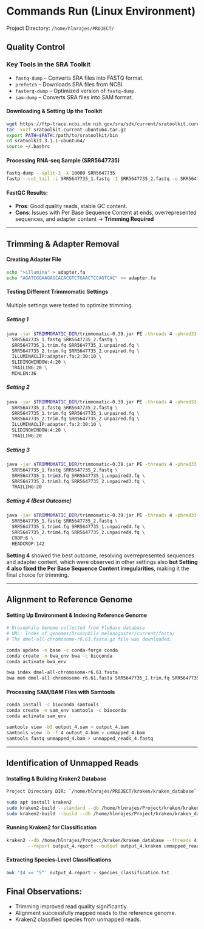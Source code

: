# Commands Run (Linux Environment)
Project Directory: `/home/hlnrajes/PROJECT/`

## Quality Control

### Key Tools in the SRA Toolkit
- `fastq-dump` – Converts SRA files into FASTQ format.  
- `prefetch` – Downloads SRA files from NCBI.  
- `fasterq-dump` – Optimized version of `fastq-dump`.  
- `sam-dump` – Converts SRA files into SAM format.  

#### Downloading & Setting Up the Toolkit
```sh
wget https://ftp-trace.ncbi.nlm.nih.gov/sra/sdk/current/sratoolkit.current-ubuntu64.tar.gz
tar -xvzf sratoolkit.current-ubuntu64.tar.gz
export PATH=$PATH:/path/to/sratoolkit/bin
cd sratoolkit.3.1.1-ubuntu64/
source ~/.bashrc
```

#### Processing RNA-seq Sample (SRR5647735)
```sh
fastq-dump --split-3 -X 10000 SRR5647735
fastp --cut_tail -i SRR5647735_1.fastq -I SRR5647735_2.fastq -o SRR5647735_1.trim.fq -O SRR5647735_2.trim.fq
```

#### FastQC Results: 
- **Pros**: Good quality reads, stable GC content.  
- **Cons**: Issues with Per Base Sequence Content at ends, overrepresented sequences, and adapter content → **Trimming Required**  

---

## Trimming & Adapter Removal  

#### **Creating Adapter File**
```sh
echo ">illumina" > adapter.fa
echo "AGATCGGAAGAGCACACGTCTGAACTCCAGTCAC" >> adapter.fa
```

#### **Testing Different Trimmomatic Settings**  
Multiple settings were tested to optimize trimming.  

##### **Setting 1**
```sh
java -jar $TRIMMOMATIC_DIR/trimmomatic-0.39.jar PE -threads 4 -phred33 \
  SRR5647735_1.fastq SRR5647735_2.fastq \
  SRR5647735_1.trim.fq SRR5647735_1.unpaired.fq \
  SRR5647735_2.trim.fq SRR5647735_2.unpaired.fq \
  ILLUMINACLIP:adapter.fa:2:30:10 \
  SLIDINGWINDOW:4:20 \
  TRAILING:20 \
  MINLEN:36
```

##### **Setting 2**
```sh
java -jar $TRIMMOMATIC_DIR/trimmomatic-0.39.jar PE -threads 4 -phred33 \
  SRR5647735_1.fastq SRR5647735_2.fastq \
  SRR5647735_1.trim.fq SRR5647735_1.unpaired.fq \
  SRR5647735_2.trim.fq SRR5647735_2.unpaired.fq \
  ILLUMINACLIP:adapter.fa:2:30:10 \
  SLIDINGWINDOW:4:20 \
  TRAILING:20 
```

##### **Setting 3**
```sh
java -jar $TRIMMOMATIC_DIR/trimmomatic-0.39.jar PE -threads 4 -phred33 \
  SRR5647735_1.fastq SRR5647735_2.fastq \
  SRR5647735_1.trim3.fq SRR5647735_1.unpaired3.fq \
  SRR5647735_2.trim3.fq SRR5647735_2.unpaired3.fq \
  TRAILING:20
```

##### **Setting 4 (Best Outcome)**
```sh
java -jar $TRIMMOMATIC_DIR/trimmomatic-0.39.jar PE -threads 4 -phred33 \
  SRR5647735_1.fastq SRR5647735_2.fastq \
  SRR5647735_1.trim4.fq SRR5647735_1.unpaired4.fq \
  SRR5647735_2.trim4.fq SRR5647735_2.unpaired4.fq \
  CROP:6 \
  HEADCROP:142
```

**Setting 4** showed the best outcome, resolving overrepresented sequences and adapter content, which were observed in other settings also **but Setting 4 also fixed the Per Base Sequence Content irregularities**, making it the final choice for trimming.

---

## Alignment to Reference Genome  

#### Setting Up Environment & Indexing Reference Genome
```sh
# Drosophila Genome collected from FlyBase database  
# URL: Index of genomes/Drosophila_melanogaster/current/fasta/  
# The dmel-all-chromosome-r6.63.fasta.gz file was downloaded.

conda update -n base -c conda-forge conda
conda create -n bwa_env bwa -c bioconda
conda activate bwa_env

bwa index dmel-all-chromosome-r6.61.fasta
bwa mem dmel-all-chromosome-r6.61.fasta SRR5647735_1.trim.fq SRR5647735_2.trim.fq > output1.sam
```

#### **Processing SAM/BAM Files with Samtools**
```sh
conda install -c bioconda samtools
conda create -n sam_env samtools -c bioconda
conda activate sam_env

samtools view -bS output_4.sam > output_4.bam
samtools view -b -f 4 output_4.bam > unmapped_4.bam
samtools fastq unmapped_4.bam > unmapped_reads_4.fastq
```

---

## Identification of Unmapped Reads  

#### **Installing & Building Kraken2 Database**
```sh
Project Directory DIR: `/home/hlnrajes/PROJECT/kraken/kraken_database`

sudo apt install kraken2
sudo kraken2-build --standard --db /home/hlnrajes/Project/kraken/kraken_database
sudo kraken2-build --build --db /home/hlnrajes/Project/kraken/kraken_database --threads 8
```

#### **Running Kraken2 for Classification**
```sh
kraken2 --db /home/hlnrajes/Project/kraken/kraken_database --threads 4 \
        --report output_4.report --output output_4.kraken unmapped_reads_4.fastq
```

#### **Extracting Species-Level Classifications**
```sh
awk '$4 == "S"' output_4.report > species_classification.txt
```

## **Final Observations:**  
- Trimming improved read quality significantly.  
- Alignment successfully mapped reads to the reference genome.  
- Kraken2 classified species from unmapped reads.  

